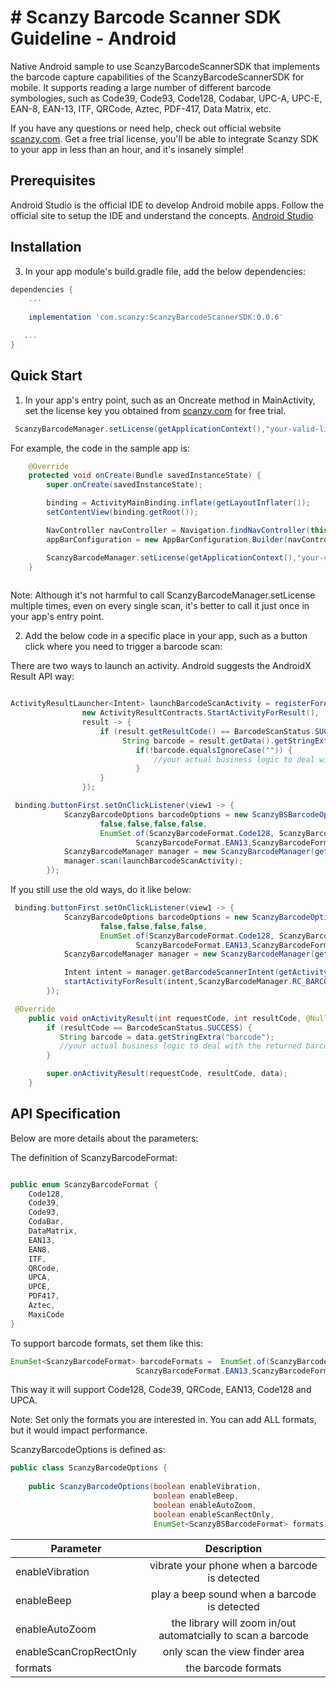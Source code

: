 # # Scanzy Barcode Scanner SDK Guideline - Android
Native Android sample to use ScanzyBarcodeScannerSDK that implements the barcode capture capabilities of the ScanzyBarcodeScannerSDK for mobile. It supports reading a large number of different barcode symbologies, such as Code39, Code93, Code128, Codabar, UPC-A, UPC-E, EAN-8, EAN-13, ITF, QRCode, Aztec, PDF-417, Data Matrix, etc.

If you have any questions or need help, check out official website [scanzy.com](https://scanzy.com). Get a free trial license, you'll be able to integrate Scanzy SDK to your app in less than an hour, and it's insanely simple!

## Prerequisites

Android Studio is the official IDE to develop Android mobile apps. Follow the official site to setup the IDE and understand the concepts. [Android Studio](https://developer.android.com/studio/intro)


## Installation

3. In your app module's build.gradle file, add the below dependencies:

```gradle
dependencies {
    ...
    
    implementation 'com.scanzy:ScanzyBarcodeScannerSDK:0.0.6'

   ...
}

```

## Quick Start

1. In your app's entry point, such as an Oncreate method in MainActivity, set the license key you obtained from [scanzy.com](https://scanzy.com) for free trial.

```java
 ScanzyBarcodeManager.setLicense(getApplicationContext(),"your-valid-licensekey");
```

For example, the code in the sample app is:

```java
    @Override
    protected void onCreate(Bundle savedInstanceState) {
        super.onCreate(savedInstanceState);

        binding = ActivityMainBinding.inflate(getLayoutInflater());
        setContentView(binding.getRoot());

        NavController navController = Navigation.findNavController(this, R.id.nav_host_fragment_content_main);
        appBarConfiguration = new AppBarConfiguration.Builder(navController.getGraph()).build();

        ScanzyBarcodeManager.setLicense(getApplicationContext(),"your-valid-licensekey");
    }
    
```

Note: Although it's not harmful to call ScanzyBarcodeManager.setLicense multiple times, even on every single scan, it's better to call it just once in your app's entry point.

2. Add the below code in a specific place in your app, such as a button click where you need to trigger a barcode scan:

There are two ways to launch an activity. Android suggests the AndroidX Result API way:

```java

ActivityResultLauncher<Intent> launchBarcodeScanActivity = registerForActivityResult(
                new ActivityResultContracts.StartActivityForResult(),
                result -> {
                    if (result.getResultCode() == BarcodeScanStatus.SUCCESS) {
                         String barcode = result.getData().getStringExtra("barcode");
                            if(!barcode.equalsIgnoreCase("")) {
                                //your actual business logic to deal with the returned barcode
                            }
                    }
                });

 binding.buttonFirst.setOnClickListener(view1 -> {
            ScanzyBarcodeOptions barcodeOptions = new ScanzyBSBarcodeOptions(
                    false,false,false,false,
                    EnumSet.of(ScanzyBarcodeFormat.Code128, ScanzyBarcodeFormat.Code39,ScanzyBarcodeFormat.QRCode,
                            ScanzyBarcodeFormat.EAN13,ScanzyBarcodeFormat.UPCA));
            ScanzyBarcodeManager manager = new ScanzyBarcodeManager(getActivity(), barcodeOptions);
            manager.scan(launchBarcodeScanActivity);
        });

```

If you still use the old ways, do it like below:

```java
 binding.buttonFirst.setOnClickListener(view1 -> {
            ScanzyBarcodeOptions barcodeOptions = new ScanzyBarcodeOptions(
                    false,false,false,false,
                    EnumSet.of(ScanzyBarcodeFormat.Code128, ScanzyBarcodeFormat.Code39,ScanzyBarcodeFormat.QRCode,
                            ScanzyBarcodeFormat.EAN13,ScanzyBarcodeFormat.UPCA));
            ScanzyBarcodeManager manager = new ScanzyBarcodeManager(getActivity(), barcodeOptions);

            Intent intent = manager.getBarcodeScannerIntent(getActivity());
            startActivityForResult(intent,ScanzyBarcodeManager.RC_BARCODE_CAPTURE);
        });

```

```java
 @Override
    public void onActivityResult(int requestCode, int resultCode, @Nullable Intent data) {
        if (resultCode == BarcodeScanStatus.SUCCESS) {
           String barcode = data.getStringExtra("barcode");
           //your actual business logic to deal with the returned barcode
        }

        super.onActivityResult(requestCode, resultCode, data);
    }
```

## API Specification

Below are more details about the parameters:

The definition of ScanzyBarcodeFormat:

```java

public enum ScanzyBarcodeFormat {
    Code128,
    Code39,
    Code93,
    CodaBar,
    DataMatrix,
    EAN13,
    EAN8,
    ITF,
    QRCode,
    UPCA,
    UPCE,
    PDF417,
    Aztec,
    MaxiCode
}

```
To support barcode formats, set them like this:

```java
EnumSet<ScanzyBarcodeFormat> barcodeFormats =  EnumSet.of(ScanzyBarcodeFormat.Code128, ScanzyBarcodeFormat.Code39,ScanzyBarcodeFormat.QRCode,
                            ScanzyBarcodeFormat.EAN13,ScanzyBarcodeFormat.UPCA);
```
This way it will support Code128, Code39, QRCode, EAN13, Code128 and UPCA. 

Note: Set only the formats you are interested in. You can add ALL formats, but it would impact performance.


ScanzyBarcodeOptions is defined as:

```java
public class ScanzyBarcodeOptions {
   
    public ScanzyBarcodeOptions(boolean enableVibration, 
                                boolean enableBeep, 
                                boolean enableAutoZoom, 
                                boolean enableScanRectOnly, 
                                EnumSet<ScanzyBSBarcodeFormat> formats) {}
```

|     Parameter    |   Description         | 
| ------------- |:-------------:| 
| enableVibration      | vibrate your phone when a barcode is detected |
| enableBeep      |   play a beep sound when a barcode is detected    |  
| enableAutoZoom |   the library will zoom in/out automatcially to scan a barcode    |   
| enableScanCropRectOnly |   only scan the view finder area    |   
| formats |   the barcode formats    |   
